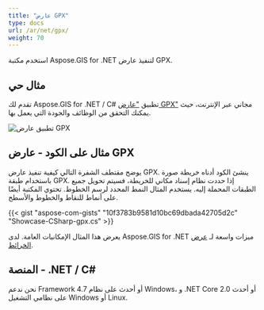 ```yaml
---
title: "عارض GPX"
type: docs
url: /ar/net/gpx/
weight: 70
---
```


استخدم مكتبة Aspose.GIS for .NET لتنفيذ عارض GPX.

## **مثال حي**

تقدم لك Aspose.GIS for .NET / C# تطبيق ["عارض GPX"](https://products.aspose.app/gis/viewer/gpx) مجاني عبر الإنترنت، حيث يمكنك التحقق من الوظائف والجودة التي يعمل بها.

![تطبيق عارض GPX](viewer.png)

## **مثال على الكود - عارض GPX**

يوضح مقتطف الشفرة التالي كيفية تنفيذ عارض GPX. ينشئ الكود أدناه خريطة صورة باستخدام طبقة GPX. إذا حددت نظام إسناد مكاني للخريطة، فسيتم تحويل جميع الطبقات المحملة إليه.
يستخدم المثال النمط المحدد لرسم الخطوط. تحتوي المكتبة أيضًا على أنماط للنقاط والخطوط والأسطح.

{{< gist "aspose-com-gists" "10f3783b9581d10bc69dbada42705d2c" "Showcase-CSharp-gpx.cs" >}}

يعرض هذا المثال الإمكانيات العامة. لدى Aspose.GIS for .NET ميزات واسعة لـ [عرض الخرائط](https://docs.aspose.com/gis/net/map-rendering/).

## **المنصة - ‎‎.NET / C#**

نحن ندعم Framework 4.7 أو أحدث على نظام Windows، و .NET Core 2.0 أو أحدث على نظامي التشغيل Windows أو Linux.
